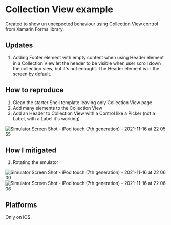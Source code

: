 ﻿# Collection View example

Created to show un unexpected behaviour using Collection View control from Xamarin Forms library.

## Updates

1. Adding Footer element with empty content when using Header element in a Collection View let the header to be visible when user scroll down the collection view, but it's not enought. The Header element is in the screen by default.

## How to reproduce

1. Clean the starter Shell template leaving only Collection View page
2. Add many elements to the Collection View
3. Add an Header to Collection View with a Control like a Picker (not a Label, with a Label it's working)

![Simulator Screen Shot - iPod touch (7th generation) - 2021-11-16 at 22 05 55](https://user-images.githubusercontent.com/11157241/142066286-1ad16927-2d74-4c07-8101-d4bfaebfd00a.png)

## How I mitigated

1. Rotating the emulator

![Simulator Screen Shot - iPod touch (7th generation) - 2021-11-16 at 22 06 00](https://user-images.githubusercontent.com/11157241/142066305-4560d22c-c640-4b4c-b218-237947334659.png)
![Simulator Screen Shot - iPod touch (7th generation) - 2021-11-16 at 22 06 06](https://user-images.githubusercontent.com/11157241/142066316-d6766c27-92dc-4fc6-9c06-6b0037cb0089.png)


## Platforms

Only on iOS.
